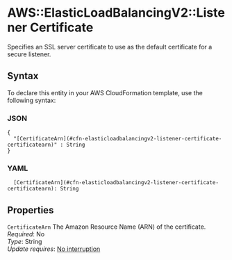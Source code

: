 # AWS::ElasticLoadBalancingV2::Listener Certificate<a name="aws-properties-elasticloadbalancingv2-listener-certificate"></a>

Specifies an SSL server certificate to use as the default certificate for a secure listener\.

## Syntax<a name="aws-properties-elasticloadbalancingv2-listener-certificate-syntax"></a>

To declare this entity in your AWS CloudFormation template, use the following syntax:

### JSON<a name="aws-properties-elasticloadbalancingv2-listener-certificate-syntax.json"></a>

```
{
  "[CertificateArn](#cfn-elasticloadbalancingv2-listener-certificate-certificatearn)" : String
}
```

### YAML<a name="aws-properties-elasticloadbalancingv2-listener-certificate-syntax.yaml"></a>

```
  [CertificateArn](#cfn-elasticloadbalancingv2-listener-certificate-certificatearn): String
```

## Properties<a name="aws-properties-elasticloadbalancingv2-listener-certificate-properties"></a>

`CertificateArn` <a name="cfn-elasticloadbalancingv2-listener-certificate-certificatearn"></a>
The Amazon Resource Name \(ARN\) of the certificate\.  
_Required_: No  
_Type_: String  
_Update requires_: [No interruption](https://docs.aws.amazon.com/AWSCloudFormation/latest/UserGuide/using-cfn-updating-stacks-update-behaviors.html#update-no-interrupt)
